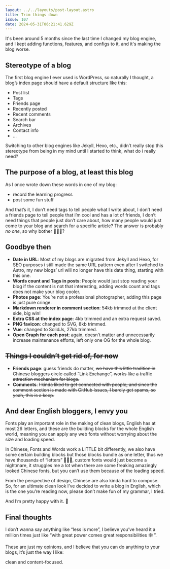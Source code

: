```yaml
---
layout: ../../layouts/post-layout.astro
title: Trim things down
issue: 107
date: 2024-05-31T06:21:41.629Z
---
```


It's been around 5 months since the last time I changed my blog engine, and I kept adding functions, features, and configs to it, and it's making the blog worse.

## Stereotype of a blog

The first blog engine I ever used is WordPress, so naturally I thought, a blog’s index page should have a default structure like this:

- Post list
- Tags
- Friends page
- Recently posted
- Recent comments
- Search bar
- Archives
- Contact info
- ...

Switching to other blog engines like Jekyll, Hexo, etc., didn’t really stop this stereotype from being in my mind until I started to think, what do i really need?

## The purpose of a blog, at least this blog

As I once wrote down these words in one of my blog:

- record the learning progress
- post some fun stuff

And that’s it, I don’t need tags to tell people what I write about, I don’t need a friends page to tell people that i’m cool and has a lot of friends, I don’t need things that people just don’t care about,  how many people would just come to your blog and search for a specific article? The answer is probably *no one*, so why bother 🤷🏻‍♂️?

## Goodbye then

- **Date in URL**: Most of my blogs are migrated from Jekyll and Hexo, for SEO purposes i still made the same URL pattern even after I switched to Astro, my new blogs’ url will no longer have this date thing, starting with this one.
- **Words count and Tags in posts**: People would just stop reading your blog if the content is not that interesting, adding words count and tags does not make your blog cooler.
- **Photos page**: You’re not a professional photographer, adding this page is just pure cringe.
- **Markdown renderer in comment section**: 54kb trimmed at the client side, big win!
- **Extra CSS at the index page**: 4kb trimmed and an extra request saved.
- **PNG favicon**: changed to SVG, 8kb trimmed.
- **Vue**: changed to SolidJs, 27kb trimmed.
- **Open Graph for each post**: again, doesn’t matter and unnecessarily increase maintenance efforts, left only one OG for the whole blog.

## ~~Things I couldn’t get rid of, for now~~

- **Friends page**: guess friends do matter, ~~we have this little tradition in Chinese bloggers circle called “Link Exchange”, works like a traffic attraction mechanism for blogs.~~
- **Comments**: ~~I kinda liked to get connected with people, and since the comment section is made with GitHub Issues, I barely get spams, so yeah, this is a keep.~~

## And dear English bloggers, I envy you

Fonts play an important role in the making of clean blogs, English has at most 26 letters, and these are the building blocks for the whole English world, meaning you can apply any web fonts without worrying about the size and loading speed.

In Chinese, Fonts and Words work a LITTLE bit differently, we also have some certain building blocks but those blocks bundle as one letter, thus we have thousands of “letters” 🤷🏻‍♂️, custom fonts would just become a nightmare, it struggles me a lot when there are some freaking amazingly looked Chinese fonts, but you can’t use them because of the loading speed.

From the perspective of design, Chinese are also kinda hard to compose. So, for an ultimate clean look I’ve decided to write a blog in English, which is the one you’re reading now, please don’t make fun of my grammar, I tried.

And I’m pretty happy with it. 👻

## Final thoughts

I don’t wanna say anything like “less is more”, I believe you’ve heard it a million times just like “with great power comes great responsibilities 🕸 ”.

These are just my opinions, and I believe that you can do anything to your blogs, it’s just the way I like:

clean and content-focused.
